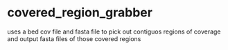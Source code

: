# covered_region_grabber

uses a bed cov file and fasta file to pick out contiguos regions of coverage and output fasta files of those covered regions
